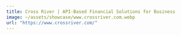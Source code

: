 ```yaml
---
title: Cross River | API-Based Financial Solutions for Business
image: ~/assets/showcase/www.crossriver.com.webp
url: "https://www.crossriver.com/"
---
```

